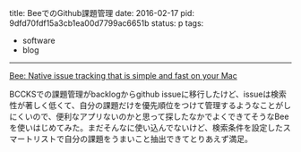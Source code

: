 title: BeeでのGithub課題管理
date: 2016-02-17
pid: 9dfd70fdf15a3cb1ea00d7799ac6651b
status: p
tags:
- software
- blog
---

[Bee: Native issue tracking that is simple and fast on your Mac][1]

BCCKSでの課題管理がbacklogからgithub issueに移行したけど、issueは検索性が著しく低くて、自分の課題だけを優先順位をつけて管理するようなことがしにくいので、便利なアプリないのかと思って探したなかでよくできてそうなBeeを使いはじめてみた。まだそんなに使い込んでないけど、検索条件を設定したスマートリストで自分の課題をうまいこと抽出できてとりあえず満足。

[1]:	http://www.neat.io/bee/index.html%20